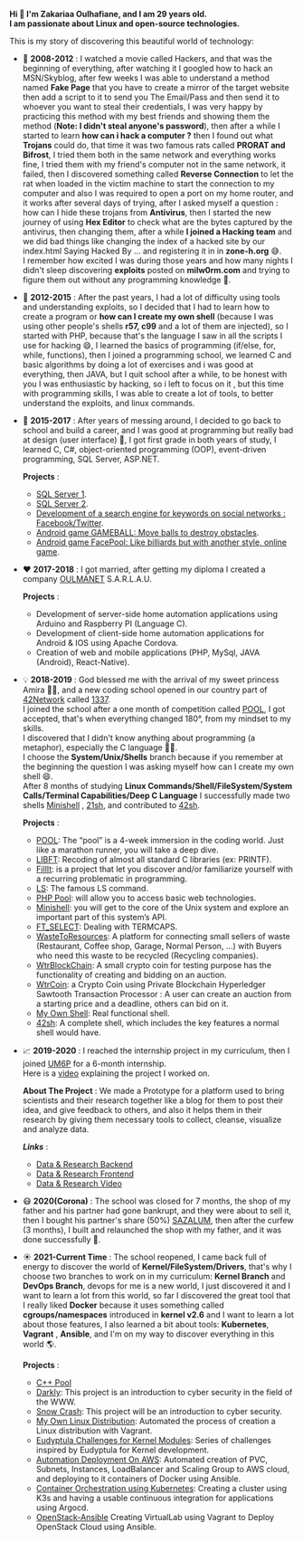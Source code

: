**Hi 👋 I'm Zakariaa Oulhafiane, and I am 29 years old.**  
**I am passionate about Linux and open-source technologies.**

This is my story of discovering this beautiful world of technology:

- 🔭 **2008-2012** : I watched a movie called Hackers, and that was the beginning of everything, after watching it I googled how to hack an MSN/Skyblog, after few weeks I was able to understand a method named **Fake Page** that you have to create a mirror of the target website then add a script to it to send you The Email/Pass and then send it to whoever you want to steal their credentials, I was very happy by practicing this method with my best friends and showing them the method (**Note: I didn't steal anyone's password**), then after a while I started to learn **how can i hack a computer ?** then I found out what **Trojans** could do, that time it was two famous rats called **PRORAT and Bifrost**, I tried them both in the same network and everything works fine, I tried them with my friend's computer not in the same network, it failed, then I discovered something called **Reverse Connection** to let the rat when loaded in the victim machine to start the connection to my computer and also I was required to open a port on my home router, and it works after several days of trying, after I asked myself a question : how can I hide these trojans from **Antivirus**, then I started the new journey of using **Hex Editor** to check what are the bytes captured by the antivirus, then changing them, after a while **I joined a Hacking team** and we did bad things like changing the index of a hacked site by our index.html Saying Hacked By ... and registering it in in **zone-h.org** 😅.  
  I remember how excited I was during those years and how many nights I didn't sleep discovering **exploits** posted on **milw0rm.com** and trying to figure them out without any programming knowledge 🤔.

- 🌱 **2012-2015** : After the past years, I had a lot of difficulty using tools and understanding exploits, so I decided that I had to learn how to create a program or **how can I create my own shell** (because I was using other people's shells **r57, c99** and a lot of them are injected), so I started with PHP, because that's the language I saw in all the scripts I use for hacking 😄, I learned the basics of programming (if/else, for, while, functions), then I joined a programming school, we learned C and basic algorithms by doing a lot of exercises and i was good at everything, then JAVA, but I quit school after a while, to be honest with you I was enthusiastic by hacking, so i left to focus on it , but this time with programming skills, I was able to create a lot of tools, to better understand the exploits, and linux commands.

- 🤔 **2015-2017** : After years of messing around, I decided to go back to school and build a career, and I was good at programming but really bad at design (user interface) 🤣, I got first grade in both years of study, I learned C, C#, object-oriented programming (OOP), event-driven programming, SQL Server, ASP.NET.  

  **Projects** : 
   - [SQL Server 1](https://github.com/oulhafiane/my-reports/blob/master/Syst%C3%A8me-de-Gestion-de-Bases-de-Donn%C3%A9es-Relationnelles-1.pdf).  
   - [SQL Server 2](https://github.com/oulhafiane/my-reports/blob/master/Syst%C3%A8me-de-Gestion-de-Bases-de-Donn%C3%A9es-Relationnelles-2.pdf).  
   - [Development of a search engine for keywords on social networks : Facebook/Twitter](https://github.com/oulhafiane/my-reports/blob/master/Rapport-De-Stage-Blue_Fountain.pdf).  
   - [Android game GAMEBALL: Move balls to destroy obstacles](https://github.com/oulhafiane/game-ball).  
   - [Android game FacePool: Like billiards but with another style, online game](https://github.com/oulhafiane/my-reports/blob/master/facepool.pdf).   

- ❤️ **2017-2018** : I got married, after getting my diploma I created a company [OULMANET](https://charika.ma/societe-oulmanet-734218) S.A.R.L.A.U.  
  
  **Projects** :  
   - Development of server-side home automation applications using Arduino and Raspberry PI (Language C).  
   - Development of client-side home automation applications for Android & IOS using Apache Cordova.  
   - Creation of web and mobile applications (PHP, MySql, JAVA (Android), React-Native).  

- 💡 **2018-2019** : God blessed me with the arrival of my sweet princess Amira 👶🏻, and a new coding school opened in our country part of [42Network](https://twitter.com/42Network) called [1337](https://twitter.com/1337FIL).  
  I joined the school after a one month of competition called [POOL](https://github.com/oulhafiane/1337-42-Pool), I got accepted, that's when everything changed 180°, from my mindset to my skills.  
  I discovered that I didn't know anything about programming (a metaphor), especially the C language 🤣🤣.  
  I choose the **System/Unix/Shells** branch because if you remember at the beginning the question I was asking myself how can I create my own shell 😄.  
  After 8 months of studying **Linux Commands/Shell/FileSystem/System Calls/Terminal Capabilities/Deep C Language** I successfully made two shells [Minishell](https://github.com/oulhafiane/1337-42-minishell) , [21sh](https://github.com/oulhafiane/1337-42-21sh), and contributed to [42sh](https://github.com/karimstm/42sh).  
  
  **Projects** :   
    - [POOL](https://github.com/oulhafiane/1337-42-Pool): The “pool” is a 4-week immersion in the coding world. Just like a marathon runner, you will take a deep dive.  
    - [LIBFT](https://github.com/oulhafiane/1337-42-libft): Recoding of almost all standard C libraries (ex: PRINTF).  
    - [FillIt](https://github.com/oulhafiane/1337-42-fillit): is a project that let you discover and/or familiarize yourself with a recurring problematic in programming.  
    - [LS](https://github.com/oulhafiane/1337-42-ls): The famous LS command.  
    - [PHP Pool](https://github.com/oulhafiane/1337-42-PHP-Rush00): will allow you to access basic web technologies.  
    - [Minishell](https://github.com/oulhafiane/1337-42-minishell): you will get to the core of the Unix system and explore an important part of this system’s API.  
    - [FT_SELECT](https://github.com/oulhafiane/1337-42-ft_select): Dealing with TERMCAPS.  
    - [WasteToResources](https://github.com/oulhafiane/WasteToResources): A platform for connecting small sellers of waste (Restaurant, Coffee shop, Garage, Normal Person, ...) with Buyers who need this waste to be recycled (Recycling companies).   
    - [WtrBlockChain](https://github.com/oulhafiane/WtrBlockChain): A small crypto coin for testing purpose has the functionality of creating and bidding on an auction.  
    - [WtrCoin](https://github.com/oulhafiane/WtrCoin): a Crypto Coin using Private Blockchain Hyperledger Sawtooth Transaction Processor : A user can create an auction from a starting price and a deadline, others can bid on it.   
    - [My Own Shell](https://github.com/oulhafiane/1337-42-21sh): Real functional shell.  
    - [42sh](https://github.com/karimstm/42sh): A complete shell, which includes the key features a normal shell would have.  

- 📈 **2019-2020** : I reached the internship project in my curriculum, then I joined [UM6P](https://twitter.com/UM6P_officiel) for a 6-month internship.  
    Here is a [video](https://www.youtube.com/watch?v=MoI36nmzWmo&feature=youtu.be) explaining the project I worked on.  
  
  **About The Project** :
    We made a Prototype for a platform used to bring scientists and their research together like a blog for them to post their idea, and give feedback to others,
    and also it helps them in their research by giving them necessary tools to collect, cleanse, visualize and analyze data.  

  ***Links*** : 
    - [Data & Research Backend](https://github.com/oulhafiane/Data-Research-Platform-Front-end)
    - [Data & Research Frontend](https://github.com/oulhafiane/Data-Research-Platform/)
    - [Data & Research Video](https://www.youtube.com/watch?v=MoI36nmzWmo&feature=youtu.be)

- 😷 **2020(Corona)** : The school was closed for 7 months, the shop of my father and his partner had gone bankrupt, and they were about to sell it, then I bought his partner's share (50%) [SAZALUM](https://charika.ma/societe-sazalum-493799), then after the curfew (3 months), I built and relaunched the shop with my father, and it was done successfully 🤑.

- ☀️ **2021-Current Time** : The school reopened, I came back full of energy to discover the world of **Kernel/FileSystem/Drivers**, that's why I choose two branches to work on in my curriculum: **Kernel Branch** and **DevOps Branch**, devops for me is a new world, I just discovered it and I want to learn a lot from this world, so far I discovered the great tool that I really liked **Docker** because it uses something called **cgroups/namespaces** introduced in **kernel v2.6** and I want to learn a lot about those features, I also learned a bit about tools: **Kubernetes**, **Vagrant** , **Ansible**, and I'm on my way to discover everything in this world 🌎.

  **Projects** : 
    - [C++ Pool](https://github.com/oulhafiane/1337_42_CPP_POOL)
    - [Darkly](https://github.com/oulhafiane/1337-42-Darkly): This project is an introduction to cyber security in the field of the WWW.  
    - [Snow Crash](https://github.com/oulhafiane/1337_42_snow-crash-SECURITY/tree/master): This project will be an introduction to cyber security.  
    - [My Own Linux Distribution](https://github.com/oulhafiane/1337-42-ft_linux): Automated the process of creation a Linux distribution with Vagrant.  
    - [Eudyptula Challenges for Kernel Modules](https://github.com/oulhafiane/1337_42_little-penguin-1-kernel-modules): Series of challenges inspired by Eudyptula for Kernel development.  
    - [Automation Deployment On AWS](https://github.com/oulhafiane/Automation-Deployment-On-AWS): Automated creation of PVC, Subnets, Instances, LoadBalancer and Scaling Group to AWS cloud, and deploying to it containers of Docker using Ansible.  
    - [Container Orchestration using Kubernetes](https://github.com/oulhafiane/1337_42_Inception-of-Things-Kubernetes): Creating a cluster using K3s and having a usable continuous integration for applications using Argocd.  
    - [OpenStack-Ansible](https://github.com/Private-Cloud-Team/OpenStack-Ansible) Creating VirtualLab using Vagrant to Deploy OpenStack Cloud using Ansible.
